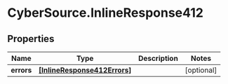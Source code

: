 # CyberSource.InlineResponse412

## Properties
Name | Type | Description | Notes
------------ | ------------- | ------------- | -------------
**errors** | [**[InlineResponse412Errors]**](InlineResponse412Errors.md) |  | [optional] 


